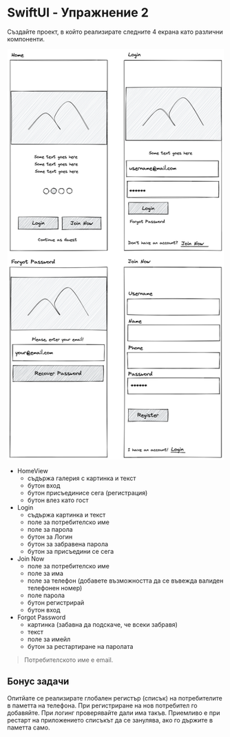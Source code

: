 # SwiftUI - Упражнение 2

Създайте проект, в който реализирате следните 4 екрана като различни компоненти.

![ios login flow](./assets/exercises/exercise_2.png)

* HomeView
    - съдържа галерия с картинка и текст
    - бутон вход
    - бутон присъединисе сега (регистрация)
    - бутон влез като гост
* Login 
    - съдържа картинка и текст
    - поле за потребителско име 
    - поле за парола
    - бутон за Логин
    - бутон за забравена парола
    - бутон за присъедини се сега
* Join Now
    - поле за потребителско име
    - поле за има
    - поле за телефон (добавете възможността да се въвежда валиден телефонен номер)
    - поле парола
    - бутон регистрирай
    - бутон вход
* Forgot Password
    - картинка (забавна да подскаче, че всеки забравя)
    - текст
    - поле за имейл
    - бутон за рестартиране на паролата
    
> Потребителското име е email.

## Бонус задачи

Опитйате се реализирате глобален регистър (списък) на потребителите в паметта на телефона. При регистриране на нов потребител го добавяйте. При логинг проверявайте дали има такъв.
Приемливо е при рестарт на приложението списъкът да се занулява, ако го държите в паметта само.